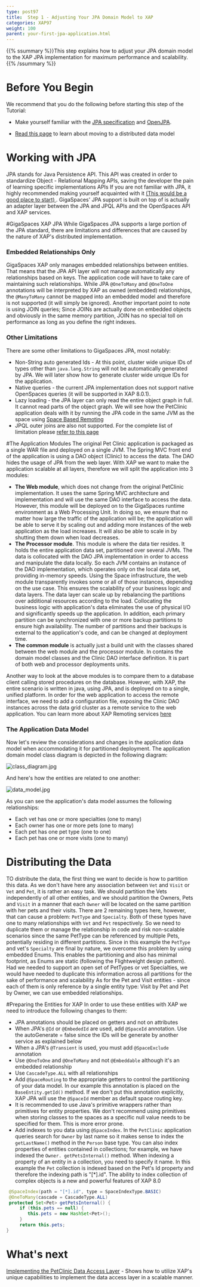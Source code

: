 ```yaml
---
type: post97
title:  Step 1 - Adjusting Your JPA Domain Model to XAP
categories: XAP97
weight: 100
parent: your-first-jpa-application.html
---
```


{{% ssummary %}}This step explains how to adjust your JPA domain model to the XAP JPA implementation for maximum performance and scalability.{{% /ssummary %}}

# Before You Begin

We recommend that you do the following before starting this step of the Tutorial:

- Make yourself familiar with the [JPA specification](http://download.oracle.com/javaee/5/tutorial/doc/bnbpz.html) and [OpenJPA](http://openjpa.apache.org/quick-start.html).

- [Read this page](/sbp/modeling-your-data.html) to learn about moving to a distributed data model

# Working with JPA

JPA stands for Java Persistence API. This API was created in order to standardize Object - Relational Mapping APIs, saving the developer the pain of learning specific implementations APIs
If you are not familiar with JPA, it highly recommended making yourself acquainted with it [(This would be a good place to start)  ](http://download.oracle.com/javaee/5/tutorial/doc/bnbpz.html).
GigaSpaces' JPA support is built on top of is actually an adapter layer between the JPA and JPQL APIs and the OpenSpaces API and XAP services.

#GigaSpaces XAP JPA
While GigaSpaces JPA supports a large portion of the JPA standard, there are limitations and differences that are caused by the nature of XAP's distributed implementation.

### Embedded Relationships Only

GigaSpaces XAP only manages embedded relationships between entities. That means that the JPA API layer will not manage automatically any relationships based on keys. The application code will have to take care of maintaining such relationships. While JPA `@OneToMany` and `@OneToOne` annotations will be interpreted by XAP as owned (embedded) relationships, the `@ManyToMany` cannot be mapped into an embedded model and therefore is not supported (it will simply be ignored).
Another important point to note is using JOIN queries; Since JOINs are actually done on embedded objects and obviously in the same memory partition, JOIN has no special toll on performance as long as you define the right indexes.

### Other Limitations

There are some other limitations to GigaSpaces JPA, most notably:

- Non-String auto generated Ids - At this point, cluster wide unique IDs of types other than `java.lang.String` will not be automatically generated by JPA. We will later show how to generate cluster wide unique IDs for the application.
- Native queries - the current JPA implementation does not support native OpenSpaces queries (it will be supported in XAP 8.0.1).
- Lazy loading - the JPA layer can only read the entire object graph in full. It cannot read parts of the object graph. We will see how the PetClinic application deals with it by running the JPA code in the same JVM as the space using [Space Based Remoting](./space-based-remoting.html)
- JPQL outer joins are also not supported. For the complete list of limitation please [refer to this page](./jpa-api.html#JPASupport-GigaSpacesJPALimitations)

#The Application Modules
The original Pet Clinic application is packaged as a single WAR file and deployed on a single JVM. The Spring MVC front end of the application is using a DAO object (Clinic) to access the data. The DAO hides the usage of JPA from the web layer.
With XAP we want to make the application scalable at all layers, therefore we will split the application into 3 modules:

- **The Web module**, which does not change from the original PetClinic implementation. It uses the same Spring MVC architecture and implementation and will use the same DAO interface to access the data. However, this module will be deployed on to the GigaSpaces runtime environment  as a Web Processing Unit. In doing so, we ensure that no matter how large the traffic of the application will be; the application will be able to serve it by scaling out and adding more instances of the web application as the load increases. It will also be able to scale in by shutting them down when load decreases.
- **The Processor module**. This module is where the data tier resides. It holds the entire application data set, partitioned over several JVMs. The data is collocated with the DAO JPA implementation in order to access and manipulate the data locally. So each JVM contains an instance of the DAO implementation, which operates only on the local data set, providing in-memory speeds. Using the Space infrastructure, the web module transparently invokes some or all of those instances, depending on the use case.  This ensures the scalability of your business logic and data layers. The data layer can scale up by rebalancing the partitions over additional resources according to the load. Collocating the business logic with application's data eliminates the use of physical I/O and significantly speeds up the application. In addition, each primary partition can be synchronized with one or more backup partitions to ensure high availability. The number of partitions and their backups is external to the application's code, and can be changed at deployment time.
- **The common module** is actually just a build unit with the classes shared between the web module and the processor module. In contains the domain model classes and the Clinic DAO interface definition. It is part of both web and processor deployments units.

Another way to look at the above modules is to compare them to a database client calling stored procedures on the database. However, with XAP, the entire scenario is written in java, using JPA, and is deployed on to a single, unified platform.
In order for the web application to access the remote interface, we need to add a configuration file, exposing the Clinic DAO instances across the data grid cluster as a remote service to the web application. You can learn more about XAP Remoting services [here](./executor-based-remoting.html)

### The Application Data Model
Now let's review the considerations and changes in the application data model when accommodating it for partitioned deployment.
The application domain model class diagram is depicted in the following diagram:

![class_diagram.jpg](/attachment_files/class_diagram.jpg)

And here's how the entities are related to one another:

![data_model.jpg](/attachment_files/data_model.jpg)

As you can see the application's data model assumes the following relationships:

- Each vet has one or more specialties (one to many)
- Each owner has one or more pets (one to many)
- Each pet has one pet type (one to one)
- Each pet has one or more visits (one to many)

# Distributing the Data

TO distribute the data, the first thing we want to decide is how to partition this data. As we don't have here any association between `Vet` and `Visit` or `Vet` and `Pet`, it is rather an easy task. We should partition the Vets independently of all other entities, and we should partition the Owners, Pets and `Visit` in a manner that each `Owner` will be located on the same partition with her pets and their visits.
There are 2 remaining types here, however, that can cause a problem: `PetType` and `Specialty`. Both of these types have one to many relationships with `Vet` and `Pet` respectively. So we need to duplicate them or manage the relationship in code and risk non-scalable scenarios since the same PetType can be referenced by multiple Pets, potentially residing in different partitions.
Since in this example the `PetType` and vet's `Specialty` are final by nature, we overcome this problem by using embedded Enums. This enables the partitioning and also has minimal footprint, as Enums are static (following the Flightweight design pattern).
Had we needed to support an open set of PetTypes or vet Specialties, we would have needed to duplicate this information across all partitions for the sake of performance and scalability
As for the Pet and Visit entities - since each of them is only reference by a single entity type: Visit by Pet and Pet by Owner, we can use embedded relationships.

#Preparing the Entities for XAP
In order to use these entities with XAP we need to introduce the following changes to them:

- JPA annotations should be placed on getters and not on attributes
- When JPA's `@Id` or `@EmbededId` are used, add `@SpaceId` annotation. Use the autoGenerate = false since the IDs will be generate by another service as explained below
- When a JPA's `@Transient` is used, you must add `@SpaceExclude` annotation
- Use `@OneToOne` and `@OneToMany` and not `@Embeddable` although it's an embedded relationship
- Use `CascadeType.ALL` with all relationships
- Add `@SpaceRouting` to the appropriate getters to control the partitioning of your data model. In our example this annotation is placed on the `BaseEntity.getId()` method. If we don't put this annotation explicitly, XAP JPA will use the `@SpaceId` member as default space routing key.
- It is recommended to use Java's primitive wrappers rather than primitives for entity properties. We don't recommend using primitives when storing classes to the spaces as a specific null value needs to be specified for them. This is more error prone.
- Add indexes to you data using `@SpaceIndex`. In the `PetClinic` application queries search for `Owner` by last name so it makes sense to index the `getLastName()` method in the `Person` base type. You can also index properties of entities contained in collections; for example, we have indexed the `Owner. getPetsInternal()` method. When indexing a property of an entity in a collection, you need to specify it name. In this example the `Pet` collection is indexed based on the Pet's Id property and therefore the indexing path is "[*].id". The ability to index collection of complex objects is a new and powerful features of XAP 8.0


```java
 @SpaceIndex(path = "[*].id", type = SpaceIndexType.BASIC)
 @OneToMany(cascade = CascadeType.ALL)
 protected Set<Pet> getPetsInternal() {
     if (this.pets == null) {
        this.pets = new HashSet<Pet>();
     }
     return this.pets;
}
```


  # What's next
[Implementing the PetClinic Data Access Layer](./step-2-using-the-power-of-the-space-to-scale-your-data-access-layer.html) - Shows how to utilize XAP's unique capabilities to implement the data access layer in a scalable manner.


